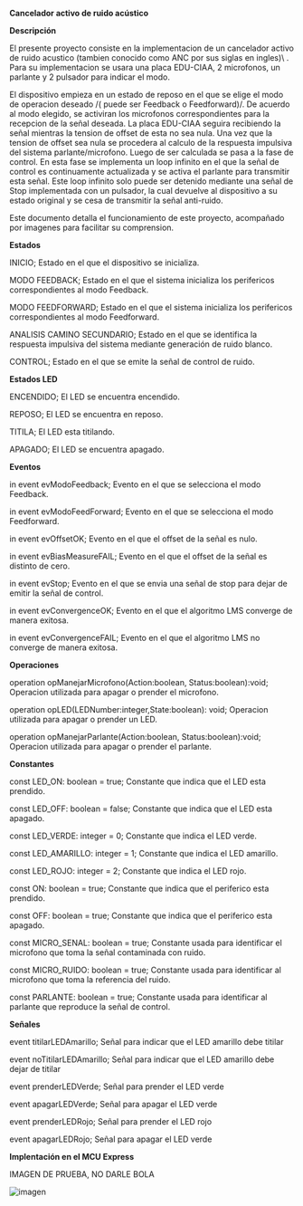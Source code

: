 **Cancelador activo de ruido acústico** 


**Descripción**

El presente proyecto consiste en la implementacion de un cancelador activo de ruido acustico
\(tambien conocido como ANC por sus siglas en ingles)\ .
Para su implementacion se usara una placa EDU-CIAA, 2 microfonos, un parlante y 2 pulsador para indicar el modo.

El dispositivo empieza en un estado de reposo en el que se elige el modo de operacion deseado /( puede ser Feedback o Feedforward)/.
De acuerdo al modo elegido, se activiran los microfonos correspondientes para la recepcion de la señal deseada.
La placa EDU-CIAA seguira recibiendo la señal mientras la tension de offset de esta no sea nula.
Una vez que la tension de offset sea nula se procedera al calculo de la respuesta impulsiva del sistema 
parlante/microfono. Luego de ser calculada se pasa a la fase de control. En esta fase se implementa un
loop infinito en el que la señal de control es continuamente actualizada y se activa el parlante para transmitir
esta señal. Este loop infinito solo puede ser detenido mediante una señal de Stop implementada con un pulsador, la cual devuelve al dispositivo a su estado
original y se cesa de transmitir la señal anti-ruido.

Este documento detalla el funcionamiento de este proyecto, acompañado por imagenes para facilitar su comprension.

**Estados**

INICIO; Estado en el que el dispositivo se inicializa.

MODO FEEDBACK; Estado en el que el sistema inicializa los perifericos correspondientes al modo Feedback.

MODO FEEDFORWARD; Estado en el que el sistema inicializa los perifericos correspondientes al modo Feedforward.


ANALISIS CAMINO SECUNDARIO; Estado en el que se identifica la respuesta impulsiva del sistema mediante generación de ruido blanco.

CONTROL; Estado en el que se emite la señal de control de ruido.

**Estados LED**

ENCENDIDO; El LED se encuentra encendido.

REPOSO; El LED se encuentra en reposo.

TITILA; El LED esta titilando.

APAGADO; El LED se encuentra apagado.

**Eventos**

in event evModoFeedback; Evento en el que se selecciona el modo Feedback.

in event evModoFeedForward; Evento en el que se selecciona el modo Feedforward.

in event evOffsetOK; Evento en el que el offset de la señal es nulo.

in event evBiasMeasureFAIL; Evento en el que el offset de la señal es distinto de cero.

in event evStop; Evento en el que se envia una señal de stop para dejar de emitir la señal de control.

in event evConvergenceOK; Evento en el que el algoritmo LMS converge de manera exitosa.

in event evConvergenceFAIL; Evento en el que el algoritmo LMS no converge de manera exitosa.

**Operaciones**

operation opManejarMicrofono(Action:boolean, Status:boolean):void; Operacion utilizada para apagar o prender el microfono.

operation opLED(LEDNumber:integer,State:boolean): void; Operacion utilizada para apagar o prender un LED.

operation opManejarParlante(Action:boolean, Status:boolean):void; Operacion utilizada para apagar o prender el parlante.

**Constantes**

const LED_ON: boolean = true; Constante que indica que el LED esta prendido.

const LED_OFF: boolean = false; Constante que indica que el LED esta apagado.

const LED_VERDE: integer = 0; Constante que indica el LED verde.

const LED_AMARILLO: integer = 1; Constante que indica el LED amarillo.

const LED_ROJO: integer = 2; Constante que indica el LED rojo.

const ON: boolean = true; Constante que indica que el periferico esta prendido.

const OFF: boolean = true; Constante que indica que el periferico esta apagado.

const MICRO_SENAL: boolean = true; Constante usada para identificar el microfono que toma la señal contaminada con ruido.

const MICRO_RUIDO: boolean = true; Constante usada para identificar al microfono que toma la referencia del ruido.

const PARLANTE: boolean = true; Constante usada para identificar al parlante que reproduce la señal de control.

**Señales**

event titilarLEDAmarillo; Señal para indicar que el LED amarillo debe titilar

event noTitilarLEDAmarillo; Señal para indicar que el LED amarillo debe dejar de titilar

event prenderLEDVerde; Señal para prender el LED verde

event apagarLEDVerde; Señal para apagar el LED verde

event prenderLEDRojo; Señal para prender el LED rojo

event apagarLEDRojo; Señal para apagar el LED verde

**Implentación en el MCU Express**

IMAGEN DE PRUEBA, NO DARLE BOLA

![imagen](https://user-images.githubusercontent.com/65372063/82520354-52ceaf80-9afa-11ea-9eea-9773003a05aa.png)


